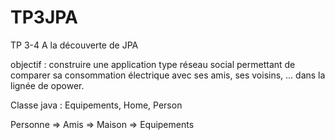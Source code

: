 TP3JPA
======

TP 3-4 A la découverte de JPA

objectif : construire une application type réseau social permettant de comparer sa 
consommation électrique avec ses amis, ses voisins, … dans la lignée de opower. 

Classe java : Equipements, Home, Person

Personne => Amis
         => Maison => Equipements
